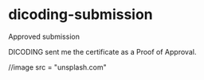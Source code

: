 # dicoding-submission
Approved submission

DICODING sent me the certificate as a Proof of Approval.


//image src = "unsplash.com"
<blockquote class="imgur-embed-pub" lang="en" data-id="a/JPi8nBV"><a href="//imgur.com/a/JPi8nBV"></a></blockquote><script async src="//s.imgur.com/min/embed.js" charset="utf-8"></script>
